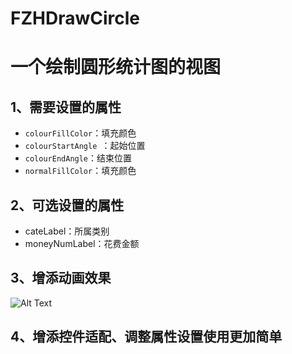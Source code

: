 # FZHDrawCircle
一个绘制圆形统计图的视图
====
## 1、需要设置的属性<br>
  * `colourFillColor`：填充颜色<br>
  * `colourStartAngle `：起始位置<br>
  * `colourEndAngle`：结束位置<br>
  * `normalFillColor`：填充颜色<br>

## 2、可选设置的属性<br>
  * cateLabel：所属类别<br>
  * moneyNumLabel：花费金额<br>

## 3、增添动画效果
![Alt Text](https://github.com/fengzhihao123/FZHDrawCircle/blob/master/FZHDrawCircle/fzhPopView.gif)

## 4、增添控件适配、调整属性设置使用更加简单
  
